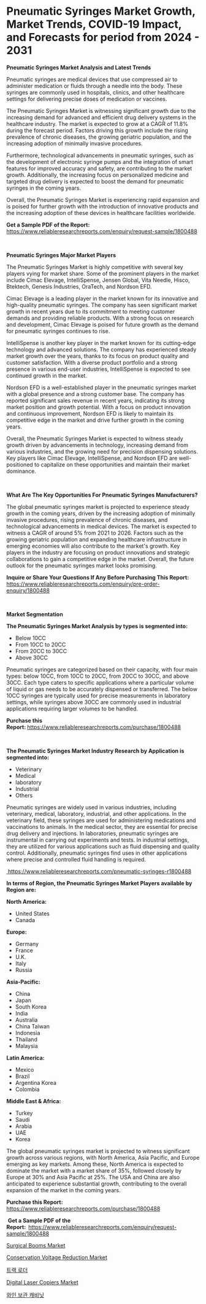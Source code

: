 <p><h1>Pneumatic Syringes Market Growth, Market Trends, COVID-19 Impact, and Forecasts for period from 2024 - 2031</h1></p><p><strong>Pneumatic Syringes Market Analysis and Latest Trends</strong></p>
<p><p>Pneumatic syringes are medical devices that use compressed air to administer medication or fluids through a needle into the body. These syringes are commonly used in hospitals, clinics, and other healthcare settings for delivering precise doses of medication or vaccines.</p><p>The Pneumatic Syringes Market is witnessing significant growth due to the increasing demand for advanced and efficient drug delivery systems in the healthcare industry. The market is expected to grow at a CAGR of 11.8% during the forecast period. Factors driving this growth include the rising prevalence of chronic diseases, the growing geriatric population, and the increasing adoption of minimally invasive procedures.</p><p>Furthermore, technological advancements in pneumatic syringes, such as the development of electronic syringe pumps and the integration of smart features for improved accuracy and safety, are contributing to the market growth. Additionally, the increasing focus on personalized medicine and targeted drug delivery is expected to boost the demand for pneumatic syringes in the coming years.</p><p>Overall, the Pneumatic Syringes Market is experiencing rapid expansion and is poised for further growth with the introduction of innovative products and the increasing adoption of these devices in healthcare facilities worldwide.</p></p>
<p><strong>Get a Sample PDF of the Report:&nbsp;</strong> <a href="https://www.reliableresearchreports.com/enquiry/request-sample/1800488">https://www.reliableresearchreports.com/enquiry/request-sample/1800488</a></p>
<p>&nbsp;</p>
<p><strong>Pneumatic Syringes Major Market Players</strong></p>
<p><p>The Pneumatic Syringes Market is highly competitive with several key players vying for market share. Some of the prominent players in the market include Cimac Elevage, IntelliSpense, Jensen Global, Vita Needle, Hisco, Btektech, Genesis Industries, OraTech, and Nordson EFD.</p><p>Cimac Elevage is a leading player in the market known for its innovative and high-quality pneumatic syringes. The company has seen significant market growth in recent years due to its commitment to meeting customer demands and providing reliable products. With a strong focus on research and development, Cimac Elevage is poised for future growth as the demand for pneumatic syringes continues to rise.</p><p>IntelliSpense is another key player in the market known for its cutting-edge technology and advanced solutions. The company has experienced steady market growth over the years, thanks to its focus on product quality and customer satisfaction. With a diverse product portfolio and a strong presence in various end-user industries, IntelliSpense is expected to see continued growth in the market.</p><p>Nordson EFD is a well-established player in the pneumatic syringes market with a global presence and a strong customer base. The company has reported significant sales revenue in recent years, indicating its strong market position and growth potential. With a focus on product innovation and continuous improvement, Nordson EFD is likely to maintain its competitive edge in the market and drive further growth in the coming years.</p><p>Overall, the Pneumatic Syringes Market is expected to witness steady growth driven by advancements in technology, increasing demand from various industries, and the growing need for precision dispensing solutions. Key players like Cimac Elevage, IntelliSpense, and Nordson EFD are well-positioned to capitalize on these opportunities and maintain their market dominance.</p></p>
<p>&nbsp;</p>
<p><strong>What Are The Key Opportunities For Pneumatic Syringes Manufacturers?</strong></p>
<p><p>The global pneumatic syringes market is projected to experience steady growth in the coming years, driven by the increasing adoption of minimally invasive procedures, rising prevalence of chronic diseases, and technological advancements in medical devices. The market is expected to witness a CAGR of around 5% from 2021 to 2026. Factors such as the growing geriatric population and expanding healthcare infrastructure in emerging economies will also contribute to the market's growth. Key players in the industry are focusing on product innovations and strategic collaborations to gain a competitive edge in the market. Overall, the future outlook for the pneumatic syringes market looks promising.</p></p>
<p><strong>Inquire or Share Your Questions If Any Before Purchasing This Report:</strong> <a href="https://www.reliableresearchreports.com/enquiry/pre-order-enquiry/1800488">https://www.reliableresearchreports.com/enquiry/pre-order-enquiry/1800488</a></p>
<p>&nbsp;</p>
<p><strong>Market Segmentation</strong></p>
<p><strong>The Pneumatic Syringes Market Analysis by types is segmented into:</strong></p>
<p><ul><li>Below 10CC</li><li>From 10CC to 20CC</li><li>From 20CC to 30CC</li><li>Above 30CC</li></ul></p>
<p><p>Pneumatic syringes are categorized based on their capacity, with four main types: below 10CC, from 10CC to 20CC, from 20CC to 30CC, and above 30CC. Each type caters to specific applications where a particular volume of liquid or gas needs to be accurately dispensed or transferred. The below 10CC syringes are typically used for precise measurements in laboratory settings, while syringes above 30CC are commonly used in industrial applications requiring larger volumes to be handled.</p></p>
<p><strong>Purchase this Report:&nbsp;</strong><a href="https://www.reliableresearchreports.com/purchase/1800488">https://www.reliableresearchreports.com/purchase/1800488</a></p>
<p>&nbsp;</p>
<p><strong>The Pneumatic Syringes Market Industry Research by Application is segmented into:</strong></p>
<p><ul><li>Veterinary</li><li>Medical</li><li>laboratory</li><li>Industrial</li><li>Others</li></ul></p>
<p><p>Pneumatic syringes are widely used in various industries, including veterinary, medical, laboratory, industrial, and other applications. In the veterinary field, these syringes are used for administering medications and vaccinations to animals. In the medical sector, they are essential for precise drug delivery and injections. In laboratories, pneumatic syringes are instrumental in carrying out experiments and tests. In industrial settings, they are utilized for various applications such as fluid dispensing and quality control. Additionally, pneumatic syringes find uses in other applications where precise and controlled fluid handling is required.</p></p>
<p><a href="https://www.reliableresearchreports.com/pneumatic-syringes-r1800488">&nbsp;https://www.reliableresearchreports.com/pneumatic-syringes-r1800488</a></p>
<p><strong>In terms of Region, the Pneumatic Syringes Market Players available by Region are:</strong></p>
<p>
    <p> <strong> North America: </strong>
        <ul>
            <li>United States</li>
            <li>Canada</li>
        </ul>
        </p> 
    <p> <strong> Europe: </strong>
        <ul>
            <li>Germany</li>
            <li>France</li>
            <li>U.K.</li>
            <li>Italy</li>
            <li>Russia</li>
        </ul>
        </p> 
    <p> <strong> Asia-Pacific: </strong>
        <ul>
            <li>China</li>
            <li>Japan</li>
            <li>South Korea</li>
            <li>India</li>
            <li>Australia</li>
            <li>China Taiwan</li>
            <li>Indonesia</li>
            <li>Thailand</li>
            <li>Malaysia</li>
        </ul>
        </p> 
    <p> <strong> Latin America: </strong>
        <ul>
            <li>Mexico</li>
            <li>Brazil</li>
            <li>Argentina Korea</li>
            <li>Colombia</li>
        </ul>
        </p> 
    <p> <strong> Middle East & Africa: </strong>
        <ul>
            <li>Turkey</li>
            <li>Saudi</li>
            <li>Arabia</li>
            <li>UAE</li>
            <li>Korea</li>
        </ul>
    </p>
    </p>
<p><p>The global pneumatic syringes market is projected to witness significant growth across various regions, with North America, Asia Pacific, and Europe emerging as key markets. Among these, North America is expected to dominate the market with a market share of 35%, followed closely by Europe at 30% and Asia Pacific at 25%. The USA and China are also anticipated to experience substantial growth, contributing to the overall expansion of the market in the coming years.</p></p>
<p><strong>Purchase this Report: </strong><a href="https://www.reliableresearchreports.com/purchase/1800488">https://www.reliableresearchreports.com/purchase/1800488</a></p>
<p>&nbsp;<strong>Get a Sample PDF of the Report:&nbsp;&nbsp;</strong><a href="https://www.reliableresearchreports.com/enquiry/request-sample/1800488">https://www.reliableresearchreports.com/enquiry/request-sample/1800488</a></p>
<p><strong></strong></p>
<p><p><a href="https://github.com/JosephWillisbXXgf/Market-Research-Report-List-1/blob/main/surgical-booms-market.md">Surgical Booms Market</a></p><p><a href="https://issuu.com/reportprime-2/docs/conservation-voltage-reduction-market-size-2030.pp">Conservation Voltage Reduction Market</a></p><p><a href="https://medium.com/@vlcostes/%EA%B8%80%EB%A1%9C%EB%B2%8C-%ED%8A%B8%EB%9E%99-%EB%A1%9C%EB%8D%94-%EC%8B%9C%EC%9E%A5-%ED%99%98%EA%B2%BD-%ED%83%90%EC%83%89-%ED%8A%B8%EB%A0%8C%EB%93%9C-%EC%98%88%EC%B8%A1-%EB%B0%8F-%EC%98%81%ED%96%A5-%EB%B6%84%EC%84%9D-2024-2031-%EC%9D%80-113%ED%8E%98%EC%9D%B4%EC%A7%80%EC%97%90-%EA%B1%B8%EC%B3%90-%EB%8B%A4%EB%A3%A8%EC%96%B4%EC%A0%B8-%EC%9E%88%EC%8A%B5%EB%8B%88%EB%8B%A4-120275e82228">트랙 로더</a></p><p><a href="https://medium.com/@rebecca.smith5467/analyzing-digital-laser-copiers-market-dynamics-and-growth-drivers-and-forecasted-for-period-from-8ee00e15e249">Digital Laser Copiers Market</a></p><p><a href="https://medium.com/@kelvinfeenrey98677/%EC%99%80%EC%9D%B8-%EC%A0%80%EC%9E%A5-%EC%BA%90%EB%B9%84%EB%8B%9B-%EC%8B%9C%EC%9E%A5-%EA%B7%9C%EB%AA%A8-%EC%8B%9C%EC%9E%A5-%EC%84%B8%EB%B6%84%ED%99%94-%EC%8B%9C%EC%9E%A5-%EB%8F%99%ED%96%A5-%EB%B0%8F-%EC%84%B1%EC%9E%A5-%EB%B6%84%EC%84%9D-%EC%98%88%EC%B8%A1%EC%9D%80-2031%EB%85%84%EA%B9%8C%EC%A7%80-%EC%9D%B4%EC%96%B4%EC%A7%88-%EA%B2%83%EC%9C%BC%EB%A1%9C-%EC%98%88%EC%83%81%EB%90%A9%EB%8B%88%EB%8B%A4-57184fdb769c">와인 보관 캐비닛</a></p></p>